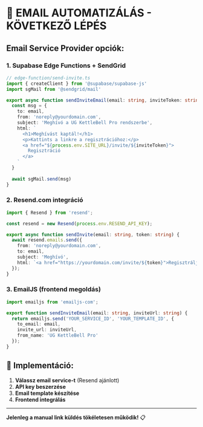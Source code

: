 # 📧 EMAIL AUTOMATIZÁLÁS - KÖVETKEZŐ LÉPÉS

## Email Service Provider opciók:

### 1. **Supabase Edge Functions + SendGrid**
```typescript
// edge-function/send-invite.ts
import { createClient } from '@supabase/supabase-js'
import sgMail from '@sendgrid/mail'

export async function sendInviteEmail(email: string, inviteToken: string) {
  const msg = {
    to: email,
    from: 'noreply@yourdomain.com',
    subject: 'Meghívó a UG KettleBell Pro rendszerbe',
    html: `
      <h1>Meghívást kaptál!</h1>
      <p>Kattints a linkre a regisztrációhoz:</p>
      <a href="${process.env.SITE_URL}/invite/${inviteToken}">
        Regisztráció
      </a>
    `
  }
  
  await sgMail.send(msg)
}
```

### 2. **Resend.com integráció**
```typescript
import { Resend } from 'resend';

const resend = new Resend(process.env.RESEND_API_KEY);

export async function sendInvite(email: string, token: string) {
  await resend.emails.send({
    from: 'noreply@yourdomain.com',
    to: email,
    subject: 'Meghívó',
    html: `<a href="https://yourdomain.com/invite/${token}">Regisztrálj itt</a>`
  });
}
```

### 3. **EmailJS (frontend megoldás)**
```typescript
import emailjs from 'emailjs-com';

export function sendInviteEmail(email: string, inviteUrl: string) {
  return emailjs.send('YOUR_SERVICE_ID', 'YOUR_TEMPLATE_ID', {
    to_email: email,
    invite_url: inviteUrl,
    from_name: 'UG KettleBell Pro'
  });
}
```

## 🔧 Implementáció:

1. **Válassz email service-t** (Resend ajánlott)
2. **API key beszerzése**
3. **Email template készítése**
4. **Frontend integrálás**

---

**Jelenleg a manual link küldés tökéletesen működik!** 📋
